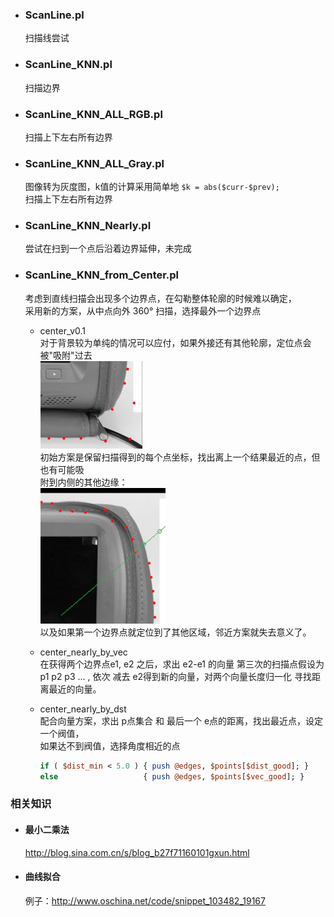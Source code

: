 * ### ScanLine.pl  
  扫描线尝试  

* ### ScanLine_KNN.pl  
  扫描边界  

* ### ScanLine_KNN_ALL_RGB.pl  
  扫描上下左右所有边界  

* ### ScanLine_KNN_ALL_Gray.pl  
  图像转为灰度图，k值的计算采用简单地 `$k = abs($curr-$prev);`  
  扫描上下左右所有边界  

* ### ScanLine_KNN_Nearly.pl  
  尝试在扫到一个点后沿着边界延伸，未完成  

* ### ScanLine_KNN_from_Center.pl  
  考虑到直线扫描会出现多个边界点，在勾勒整体轮廓的时候难以确定，  
  采用新的方案，从中点向外 360° 扫描，选择最外一个边界点  

  * center_v0.1  
    对于背景较为单纯的情况可以应付，如果外接还有其他轮廓，定位点会被"吸附"过去  
    ![](./v01_0.png)  
    初始方案是保留扫描得到的每个点坐标，找出离上一个结果最近的点，但也有可能吸  
    附到内侧的其他边缘：  
    ![](./v01_1.png)  
    以及如果第一个边界点就定位到了其他区域，邻近方案就失去意义了。  

  * center_nearly_by_vec  
    在获得两个边界点e1, e2 之后，求出 e2-e1 的向量
    第三次的扫描点假设为 p1 p2 p3 ... , 依次 减去 e2得到新的向量，对两个向量长度归一化
    寻找距离最近的向量。

  * center_nearly_by_dst  
    配合向量方案，求出 p点集合 和 最后一个 e点的距离，找出最近点，设定一个阀值，  
    如果达不到阀值，选择角度相近的点  
    ```perl
    if ( $dist_min < 5.0 ) { push @edges, $points[$dist_good]; }
    else                   { push @edges, $points[$vec_good]; }
    ```


### 相关知识
* #### 最小二乘法  
  http://blog.sina.com.cn/s/blog_b27f71160101gxun.html

* #### 曲线拟合  
  例子：http://www.oschina.net/code/snippet_103482_19167  

  